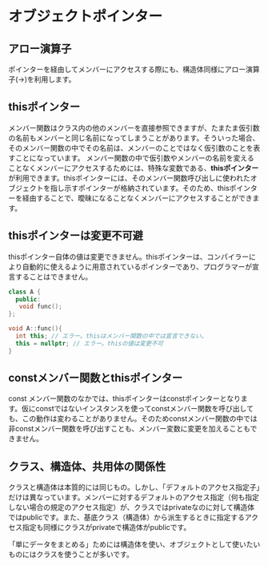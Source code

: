 # オブジェクトポインター
## アロー演算子
ポインターを経由してメンバーにアクセスする際にも、構造体同様にアロー演算子(->)を利用します。

## thisポインター
メンバー関数はクラス内の他のメンバーを直接参照できますが、たまたま仮引数の名前もメンバーと同じ名前になってしまうことがあります。そういった場合、そのメンバー関数の中でその名前は、メンバーのことではなく仮引数のことを表すことになっています。
メンバー関数の中で仮引数やメンバーの名前を変えることなくメンバーにアクセスするためには、特殊な変数である、**thisポインター**が利用できます。thisポインターには、そのメンバー関数呼び出しに使われたオブジェクトを指し示すポインターが格納されています。そのため、thisポインターを経由することで、曖昧になることなくメンバーにアクセスすることができます。

## thisポインターは変更不可避
thisポインター自体の値は変更できません。thisポインターは、コンパイラーにより自動的に使えるように用意されているポインターであり、プログラマーが宣言することはできません。
```C++
class A {
  public:
   void func();
};

void A::func(){
  int this; // エラー。thisはメンバー関数の中では宣言できない。
  this = nullptr; // エラー。thisの値は変更不可
}
```

## constメンバー関数とthisポインター
const メンバー関数のなかでは、thisポインターはconstポインターとなります。仮にconstではないインスタンスを使ってconstメンバー関数を呼び出しても、この動作は変わることがありません。そのためconstメンバー関数の中では非constメンバー関数を呼び出すことも、メンバー変数に変更を加えることもできません。

## クラス、構造体、共用体の関係性
クラスと構造体は本質的には同じもの。しかし、「デフォルトのアクセス指定子」だけは異なっています。メンバーに対するデフォルトのアクセス指定（何も指定しない場合の規定のアクセス指定）が、クラスではprivateなのに対して構造体ではpublicです。また、基底クラス（構造体）から派生するときに指定するアクセス指定も同様にクラスがprivateで構造体がpublicです。

「単にデータをまとめる」ためには構造体を使い、オブジェクトとして使いたいものにはクラスを使うことが多いです。

